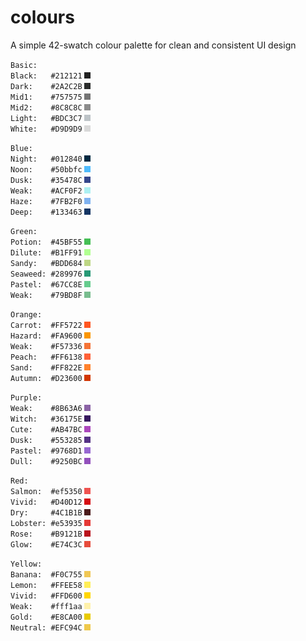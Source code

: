 # colours
A simple 42-swatch colour palette for clean and consistent UI design

`Basic:`  
`Black:   #212121`  ![basic_black](/images/Basic_black.png)  
`Dark:    #2A2C2B`  ![basic_dark](/images/Basic_dark.png)  
`Mid1:    #757575`  ![basic_mid1](/images/Basic_mid1.png)  
`Mid2:    #8C8C8C`  ![basic_mid2](/images/Basic_mid2.png)  
`Light:   #BDC3C7`  ![basic_light](/images/Basic_light.png)  
`White:   #D9D9D9`  ![basic_white](/images/Basic_white.png)  

`Blue:`  
`Night:   #012840`  ![blue_night](/images/blue_night.png)  
`Noon:    #50bbfc`  ![blue_noon](/images/blue_noon.png)  
`Dusk:    #35478C`  ![blue_dusk](/images/blue_dusk.png)  
`Weak:    #ACF0F2`  ![blue_weak](/images/blue_weak.png)  
`Haze:    #7FB2F0`  ![blue_haze](/images/blue_haze.png)  
`Deep:    #133463`  ![blue_deep](/images/blue_deep.png)  

`Green:`  
`Potion:  #45BF55`  ![green_potion](/images/green_potion.png)  
`Dilute:  #B1FF91`  ![green_dilute](/images/green_dilute.png)  
`Sandy:   #BDD684`  ![green_sandy](/images/green_sandy.png)  
`Seaweed: #289976`  ![green_seaweed](/images/green_seaweed.png)  
`Pastel:  #67CC8E`  ![green_pastel](/images/green_pastel.png)  
`Weak:    #79BD8F`  ![green_weak](/images/green_weak.png)  

`Orange:`  
`Carrot:  #FF5722`  ![orange_carrot](/images/orange_carrot.png)  
`Hazard:  #FA9600`  ![orange_hazard](/images/orange_hazard.png)  
`Weak:    #F57336`  ![orange_weak](/images/orange_weak.png)  
`Peach:   #FF6138`  ![orange_peach](/images/orange_peach.png)  
`Sand:    #FF822E`  ![orange_sand](/images/orange_sand.png)  
`Autumn:  #D23600`  ![orange_autumn](/images/orange_autumn.png)  

`Purple:`  
`Weak:    #8B63A6`  ![purple_weak](/images/purple_weak.png)  
`Witch:   #36175E`  ![purple_witch](/images/purple_witch.png)  
`Cute:    #AB47BC`  ![purple_cute](/images/purple_cute.png)  
`Dusk:    #553285`  ![purple_dusk](/images/purple_dusk.png)  
`Pastel:  #9768D1`  ![purple_pastel](/images/purple_pastel.png)  
`Dull:    #9250BC`  ![purple_dull](/images/purple_dull.png)  

`Red:`  
`Salmon:  #ef5350`  ![red_salmon](/images/red_salmon.png)  
`Vivid:   #D40D12`  ![red_vivid](/images/red_vivid.png)  
`Dry:     #4C1B1B`  ![red_dry](/images/red_dry.png)  
`Lobster: #e53935`  ![red_lobster](/images/red_lobster.png)  
`Rose:    #B9121B`  ![red_rose](/images/red_rose.png)  
`Glow:    #E74C3C`  ![red_glow](/images/red_glow.png)  

`Yellow:`  
`Banana:  #F0C755`  ![yellow_banana](/images/yellow_banana.png)  
`Lemon:   #FFEE58`  ![yellow_lemon](/images/yellow_lemon.png)  
`Vivid:   #FFD600`  ![yellow_vivid](/images/yellow_vivid.png)  
`Weak:    #fff1aa`  ![yellow_weak](/images/yellow_weak.png)  
`Gold:    #E8CA00`  ![yellow_gold](/images/yellow_gold.png)  
`Neutral: #EFC94C`  ![yellow_neutral](/images/yellow_neutral.png)  
